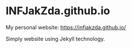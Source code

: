 # INFJakZda.github.io
My personal website: https://infjakzda.github.io/

Simply website using Jekyll technology.
